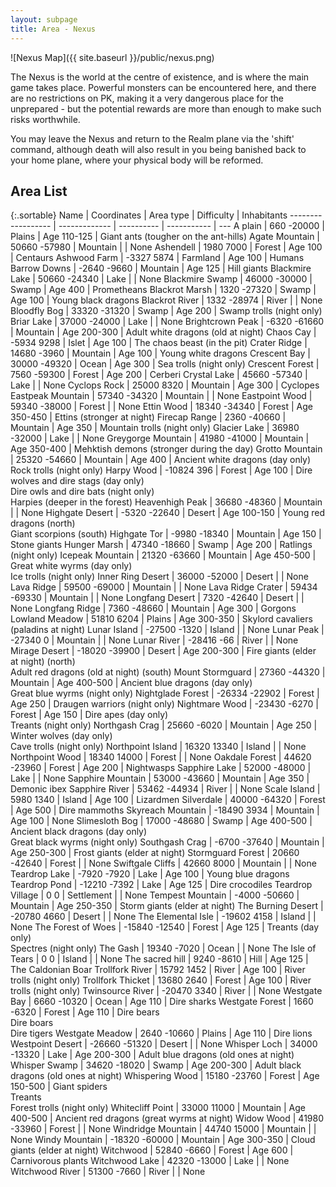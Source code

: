 ```yaml
---
layout: subpage
title: Area - Nexus
---
```


![Nexus Map]({{ site.baseurl }}/public/nexus.png)

The Nexus is the world at the centre of existence, and is where the main game
takes place.  Powerful monsters can be encountered here, and there are no
restrictions on PK, making it a very dangerous place for the unprepared - but
the potential rewards are more than enough to make such risks worthwhile.

You may leave the Nexus and return to the Realm plane via the 'shift' command,
although death will also result in you being banished back to your home plane,
where your physical body will be reformed.

## Area List

{:.sortable}
Name               | Coordinates   | Area type  | Difficulty  | Inhabitants
------------------ | ------------- | ---------- | ----------- | ---
A plain            | 660 -20000    | Plains     | Age 110-125 | Giant ants (tougher on the ant-hills)
Agate Mountain     | 50660 -57980  | Mountain   |             | None
Ashendell          | 1980 7000     | Forest     | Age 100     | Centaurs
Ashwood Farm       | -3327 5874    | Farmland   | Age 100     | Humans
Barrow Downs       | -2640 -9660   | Mountain   | Age 125     | Hill giants
Blackmire Lake     | 50660 -24340  | Lake       |             | None
Blackmire Swamp    | 46000 -30000  | Swamp      | Age 400     | Prometheans
Blackrot Marsh     | 1320 -27320   | Swamp      | Age 100     | Young black dragons
Blackrot River     | 1332 -28974   | River      |             | None
Bloodfly Bog       | 33320 -31320  | Swamp      | Age 200     | Swamp trolls (night only)
Briar Lake         | 37000 -24000  | Lake       |             | None
Brightcrown Peak   | -6320 -61660  | Mountain   | Age 200-300 | Adult white dragons (old at night)
Chaos Cay          | -5934 9298    | Islet      | Age 100     | The chaos beast (in the pit)
Crater Ridge       | 14680 -3960   | Mountain   | Age 100     | Young white dragons
Crescent Bay       | 30000 -49320  | Ocean      | Age 300     | Sea trolls (night only)
Crescent Forest    | 7560 -59300   | Forest     | Age 200     | Cerberi
Crystal Lake       | 45660 -57340  | Lake       |             | None
Cyclops Rock       | 25000 8320    | Mountain   | Age 300     | Cyclopes
Eastpeak Mountain  | 57340 -34320  | Mountain   |             | None
Eastpoint Wood     | 59340 -38000  | Forest     |             | None
Ettin Wood         | 18340 -34340  | Forest     | Age 350-450 | Ettins (stronger at night)
Firecap Range      | 2360 -40660   | Mountain   | Age 350     | Mountain trolls (night only)
Glacier Lake       | 36980 -32000  | Lake       |             | None
Greygorge Mountain | 41980 -41000  | Mountain   | Age 350-400 | Mehktish demons (stronger during the day)
Grotto Mountain    | 25320 -54660  | Mountain   | Age 400     | Ancient white dragons (day only)<br />Rock trolls (night only)
Harpy Wood         | -10824 396    | Forest     | Age 100     | Dire wolves and dire stags (day only)<br />Dire owls and dire bats (night only)<br />Harpies (deeper in the forest)
Heavenhigh Peak    | 36680 -48360  | Mountain   |             | None
Highgate Desert    | -5320 -22640  | Desert     | Age 100-150 | Young red dragons (north)<br />Giant scorpions (south)
Highgate Tor       | -9980 -18340  | Mountain   | Age 150     | Stone giants
Hunger Marsh       | 47340 -18660  | Swamp      | Age 200     | Ratlings (night only)
Icepeak Mountain   | 21320 -63660  | Mountain   | Age 450-500 | Great white wyrms (day only)<br />Ice trolls (night only)
Inner Ring Desert  | 36000 -52000  | Desert     |             | None
Lava Ridge         | 59500 -69000  | Mountain   |             | None
Lava Ridge Crater  | 59434 -69330  | Mountain   |             | None
Longfang Desert    | 7320 -42640   | Desert     |             | None
Longfang Ridge     | 7360 -48660   | Mountain   | Age 300     | Gorgons
Lowland Meadow     | 51810 6204    | Plains     | Age 300-350 | Skylord cavaliers (paladins at night)
Lunar Island       | -27500 -1320  | Island     |             | None
Lunar Peak         | -27340 0      | Mountain   |             | None
Lunar River        | -28416 -66    | River      |             | None
Mirage Desert      | -18020 -39900 | Desert     | Age 200-300 | Fire giants (elder at night) (north)<br />Adult red dragons (old at night) (south)
Mount Stormguard   | 27360 -44320  | Mountain   | Age 400-500 | Ancient blue dragons (day only)<br />Great blue wyrms (night only)
Nightglade Forest  | -26334 -22902 | Forest     | Age 250     | Draugen warriors (night only)
Nightmare Wood     | -23430 -6270  | Forest     | Age 150     | Dire apes (day only)<br />Treants (night only)
Northgash Crag     | 25660 -6020   | Mountain   | Age 250     | Winter wolves (day only)<br />Cave trolls (night only)
Northpoint Island  | 16320 13340   | Island     |             | None
Northpoint Wood    | 18340 14000   | Forest     |             | None
Oakdale Forest     | 44620 -23960  | Forest     | Age 200     | Nightwasps
Sapphire Lake      | 52000 -48000  | Lake       |             | None
Sapphire Mountain  | 53000 -43660  | Mountain   | Age 350     | Demonic ibex
Sapphire River     | 53462 -44934  | River      |             | None
Scale Island       | 5980 1340     | Island     | Age 100     | Lizardmen
Silverdale         | 40000 -64320  | Forest     | Age 500     | Dire mammoths
Skyreach Mountain  | -18490 3934   | Mountain   | Age 100     | None
Slimesloth Bog     | 17000 -48680  | Swamp      | Age 400-500 | Ancient black dragons (day only)<br />Great black wyrms (night only)
Southgash Crag     | -6700 -37640  | Mountain   | Age 250-300 | Frost giants (elder at night)
Stormguard Forest  | 20660 -42640  | Forest     |             | None
Swiftgale Cliffs   | 42660 8000    | Mountain   |             | None
Teardrop Lake      | -7920 -7920   | Lake       | Age 100     | Young blue dragons
Teardrop Pond      | -12210 -7392  | Lake       | Age 125     | Dire crocodiles
Teardrop Village   | 0 0           | Settlement |             | None
Tempest Mountain   | -4000 -50660  | Mountain   | Age 250-350 | Storm giants (elder at night)
The Burning Desert | -20780 4660   | Desert     |             | None
The Elemental Isle | -19602 4158   | Island     |             | None
The Forest of Woes | -15840 -12540 | Forest     | Age 125     | Treants (day only)<br />Spectres (night only)
The Gash           | 19340 -7020   | Ocean      |             | None
The Isle of Tears  | 0 0           | Island     |             | None
The sacred hill    | 9240 -8610    | Hill       | Age 125     | The Caldonian Boar
Trollfork River    | 15792 1452    | River      | Age 100     | River trolls (night only)
Trollfork Thicket  | 13680 2640    | Forest     | Age 100     | River trolls (night only)
Twinsource River   | -20470 3340   | River      |             | None
Westgate Bay       | 6660 -10320   | Ocean      | Age 110     | Dire sharks
Westgate Forest    | 1660 -6320    | Forest     | Age 110     | Dire bears<br />Dire boars<br />Dire tigers
Westgate Meadow    | 2640 -10660   | Plains     | Age 110     | Dire lions
Westpoint Desert   | -26660 -51320 | Desert     |             | None
Whisper Loch       | 34000 -13320  | Lake       | Age 200-300 | Adult blue dragons (old ones at night)
Whisper Swamp      | 34620 -18020  | Swamp      | Age 200-300 | Adult black dragons (old ones at night)
Whispering Wood    | 15180 -23760  | Forest     | Age 150-500 | Giant spiders<br />Treants<br />Forest trolls (night only)
Whitecliff Point   | 33000 11000   | Mountain   | Age 400-500 | Ancient red dragons (great wyrms at night)
Widow Wood         | 41980 -33960  | Forest     |             | None
Windridge Mountain | 44740 15000   | Mountain   |             | None
Windy Mountain     | -18320 -60000 | Mountain   | Age 300-350 | Cloud giants (elder at night)
Witchwood          | 52840 -6660   | Forest     | Age 600     | Carnivorous plants
Witchwood Lake     | 42320 -13000  | Lake       |             | None
Witchwood River    | 51300 -7660   | River      |             | None
